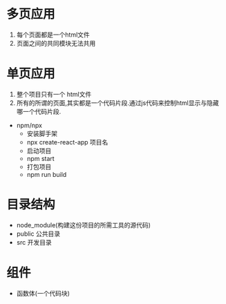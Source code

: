 # 多页应用
1. 每个页面都是一个html文件
2. 页面之间的共同模块无法共用

# 单页应用
1. 整个项目只有一个 html文件
2. 所有的所谓的页面,其实都是一个代码片段.通过js代码来控制html显示与隐藏哪一个代码片段.
- npm/npx
    - 安装脚手架
    - npx create-react-app 项目名
    - 启动项目
    - npm start
    - 打包项目
    - npm run build


# 目录结构
- node_module(构建这份项目的所需工具的源代码)
- public 公共目录
- src 开发目录

# 组件
- 函数体(一个代码块)

 